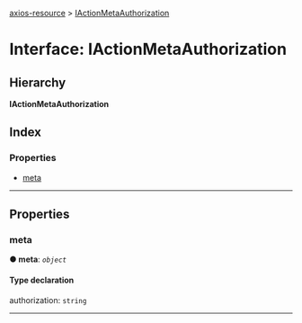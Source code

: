 [axios-resource](../README.md) > [IActionMetaAuthorization](../interfaces/iactionmetaauthorization.md)

# Interface: IActionMetaAuthorization

## Hierarchy

**IActionMetaAuthorization**

## Index

### Properties

- [meta](iactionmetaauthorization.md#meta)

---

## Properties

<a id="meta"></a>

### meta

**● meta**: _`object`_

#### Type declaration

authorization: `string`

---
